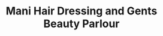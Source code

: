 ---
title: "Mani Hair Dressing and Gents Beauty Parlour"
url: /kollam/mani-hair-dressing-and-gents-beauty-parlour/
shop: Friseur
---